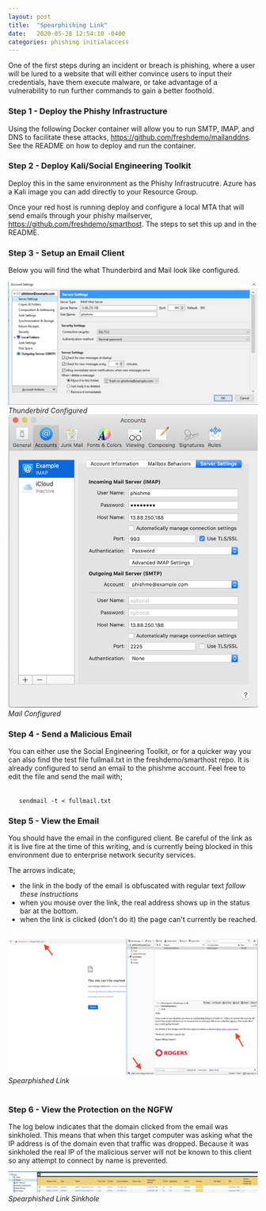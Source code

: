 ```yaml
---
layout: post
title:  "Spearphishing Link"
date:   2020-05-28 12:54:10 -0400
categories: phishing initialaccess
---
```

<p>
One of the first steps during an incident or breach is phishing, where a user will be lured to a website that will either convince users to input their credentials, have them execute malware, or take advantage of a vulnerability to run further commands to gain a better foothold.
</p>

<h3>Step 1 - Deploy the Phishy Infrastructure</h3>

<p>
Using the following Docker container will allow you to run SMTP, IMAP, and DNS to facilitate these attacks, <a href="https://github.com/freshdemo/mailanddns" target="_blank">https://github.com/freshdemo/mailanddns</a>. See the README on how to deploy and run the container.
</p>


<h3>Step 2 - Deploy Kali/Social Engineering Toolkit</h3>

<p>
Deploy this in the same environment as the Phishy Infrastrucutre. Azure has a Kali image you can add directly to your Resource Group.
</p>
<p>
Once your red host is running deploy and configure a local MTA that will send emails through your phishy mailserver, <a href="https://github.com/freshdemo/smarthost" target="_blank">https://github.com/freshdemo/smarthost</a>. The steps to set this up and in the README.
</p>


<h3>Step 3 - Setup an Email Client</h3>

<p>
Below you will find the what Thunderbird and Mail look like configured.
</p>
<img src="/images/thunderbird-configured.png" alt="Thunderbird Configured">
<i>Thunderbird Configured</i><br>
<img src="/images/mail-configured.png" alt="Mail Configured">
<i>Mail Configured</i><br>


<h3>Step 4 - Send a Malicious Email</h3>

<p>
You can either use the Social Engineering Toolkit, or for a quicker way you can also find the test file fullmail.txt in the freshdemo/smarthost repo. It is already configured to send an email to the phishme account. Feel free to edit the file and send the mail with;
</p>
<code>
   sendmail -t < fullmail.txt
</code>

<h3>Step 5 - View the Email</h3>

<p>
You should have the email in the configured client. Be careful of the link as it is live fire at the time of this writing, and is currently being blocked in this environment due to enterprise network security services.
</p>

<p>
The arrows indicate;
</p>
<ul>
   <li>the link in the body of the email is obfuscated with regular text <i>follow these instructions</i>
   <li>when you mouse over the link, the real address shows up in the status bar at the bottom.
   <li>when the link is clicked (don't do it) the page can't currently be reached.
</ul>
<br>

<img src="/images/spearphished-link.png" alt="Spearphished Link">
<i>Spearphished Link</i>
<br>
<br>

<h3>Step 6 - View the Protection on the NGFW</h3>

<p>
The log below indicates that the domain clicked from the email was sinkholed. This means that when this target computer was asking what the IP address is of the domain even that traffic was dropped. Because it was sinkholed the real IP of the malicious server will not be known to this client so any attempt to connect by name is prevented.
</p>

<img src="/images/spearphished-link-sinkhole.png" alt="Spearphished Link Sinkhole">
<i>Spearphished Link Sinkhole</i>
